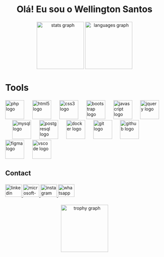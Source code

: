 <h1 align="center">Olá! Eu sou o Wellington Santos</h1>

###

<div align="center">
  <img src="https://github-readme-stats.vercel.app/api?username=wellingtonzx&hide_title=false&hide_rank=false&show_icons=true&include_all_commits=true&count_private=true&disable_animations=false&theme=dracula&locale=en&hide_border=false&order=1" height="150" alt="stats graph"  />
  <img src="https://github-readme-stats.vercel.app/api/top-langs?username=wellingtonzx&locale=en&hide_title=false&layout=compact&card_width=320&langs_count=7&theme=dracula&hide_border=false&order=2" height="150" alt="languages graph"  />
</div>

###

<h1 align="left">Tools</h1>

###

<div align="left">
  <img src="https://skillicons.dev/icons?i=php" height="60" alt="php logo"  />
  <img width="18" />
  <img src="https://cdn.simpleicons.org/html5/E34F26" height="60" alt="html5 logo"  />
  <img width="18" />
  <img src="https://cdn.simpleicons.org/css3/1572B6" height="60" alt="css3 logo"  />
  <img width="18" />
  <img src="https://cdn.simpleicons.org/bootstrap/7952B3" height="60" alt="bootstrap logo"  />
  <img width="18" />
  <img src="https://skillicons.dev/icons?i=js" height="60" alt="javascript logo"  />
  <img width="18" />
  <img src="https://cdn.simpleicons.org/jquery/0769AD" height="60" alt="jquery logo"  />
  <img width="18" />
  <img src="https://cdn.simpleicons.org/mysql/4479A1" height="60" alt="mysql logo"  />
  <img width="18" />
  <img src="https://cdn.simpleicons.org/postgresql/4169E1" height="60" alt="postgresql logo"  />
  <img width="18" />
  <img src="https://cdn.simpleicons.org/docker/2496ED" height="60" alt="docker logo"  />
  <img width="18" />
  <img src="https://cdn.simpleicons.org/git/F05032" height="60" alt="git logo"  />
  <img width="18" />
  <img src="https://skillicons.dev/icons?i=github" height="60" alt="github logo"  />
  <img width="18" />
  <img src="https://cdn.jsdelivr.net/gh/devicons/devicon/icons/figma/figma-original.svg" height="60" alt="figma logo"  />
  <img width="18" />
  <img src="https://cdn.jsdelivr.net/gh/devicons/devicon/icons/vscode/vscode-original.svg" height="60" alt="vscode logo"  />
</div>

###

<h2 align="left">Contact</h2>

###

<div align="left">
  <a href="https://www.linkedin.com/in/wellxngtxn/" target="_blank">
    <img src="https://raw.githubusercontent.com/maurodesouza/profile-readme-generator/master/src/assets/icons/social/linkedin/default.svg" width="52" height="40" alt="linkedin logo"  />
  </a>
  <a href="wellington.santos06@outlook.com" target="_blank">
    <img src="https://raw.githubusercontent.com/maurodesouza/profile-readme-generator/master/src/assets/icons/social/microsoft-outlook/default.svg" width="52" height="40" alt="microsoft-outlook logo"  />
  </a>
  <a href="https://www.instagram.com/wellxngtxn/" target="_blank">
    <img src="https://raw.githubusercontent.com/maurodesouza/profile-readme-generator/master/src/assets/icons/social/instagram/default.svg" width="52" height="40" alt="instagram logo"  />
  </a>
  <a href="https://wa.me/qr/XTVKOC26A5GTA1" target="_blank">
    <img src="https://raw.githubusercontent.com/maurodesouza/profile-readme-generator/master/src/assets/icons/social/whatsapp/default.svg" width="52" height="40" alt="whatsapp logo"  />
  </a>
</div>

###

<div align="center">
  <img src="https://github-profile-trophy.vercel.app?username=wellingtonzx&theme=dracula&column=-1&row=1&margin-w=8&margin-h=8&no-bg=false&no-frame=false&order=4" height="150" alt="trophy graph"  />
</div>

###

###

